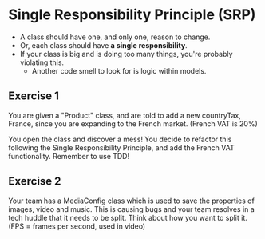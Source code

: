 # Single Responsibility Principle (SRP)

* A class should have one, and only one, reason to change.
* Or, each class should have **a single responsibility**.
* If your class is big and is doing too many things, you're probably violating this.
  * Another code smell to look for is logic within models.

## Exercise 1
You are given a "Product" class, and are told to add a new countryTax, France, since you are expanding to the French market. (French VAT is 20%)

You open the class and discover a mess! You decide to refactor this following the Single Responsibility Principle, and add the French VAT functionality. Remember to use TDD!

## Exercise 2
Your team has a MediaConfig class which is used to save the properties of images, video and music. This is causing bugs and your team resolves in a tech huddle that it needs to be split. Think about how you want to split it.
(FPS = frames per second, used in video)